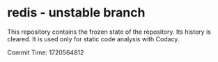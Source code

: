 # redis - unstable branch

This repository contains the frozen state of the repository.
Its history is cleared. It is used only for static code
analysis with Codacy.

Commit Time: 1720564812
